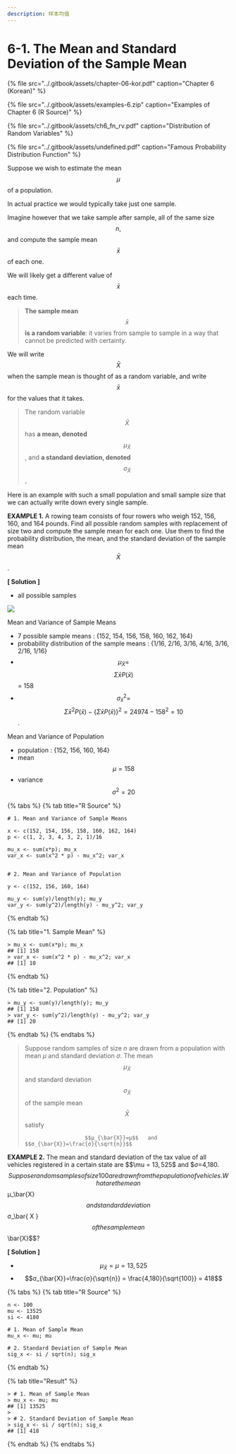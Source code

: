 ```yaml
---
description: 样本均值
---
```


# 6-1. The Mean and Standard Deviation of the Sample Mean

{% file src="../.gitbook/assets/chapter-06-kor.pdf" caption="Chapter 6 \(Korean\)" %}



{% file src="../.gitbook/assets/examples-6.zip" caption="Examples of Chapter 6 \(R Source\)" %}



{% file src="../.gitbook/assets/ch6\_fn\_rv.pdf" caption="Distribution of Random Variables" %}

{% file src="../.gitbook/assets/undefined.pdf" caption="Famous Probability Distribution Function" %}

Suppose we wish to estimate the mean $$μ$$ of a population. 

In actual practice we would typically take just one sample. 

Imagine however that we take sample after sample, all of the same size $$n,$$ and compute the sample mean $$\bar{x}$$ of each one. 

We will likely get a different value of $$\bar{x}$$ each time. 

> **The sample mean** $$\bar{x}$$  **is a random variable**: it varies from sample to sample in a way that cannot be predicted with certainty.

We will write $$\bar{X}$$ when the sample mean is thought of as a random variable, and write $$\bar{x}$$ for the values that it takes. 

> The random variable $$\bar{X}$$ has **a mean, denoted** $$μ_\bar{X}$$ , and **a standard deviation, denoted** $$ σ_ \bar {X}$$ **.**

Here is an example with such a small population and small sample size that we can actually write down every single sample.

**EXAMPLE 1.** A rowing team consists of four rowers who weigh 152, 156, 160, and 164 pounds. Find all possible random samples with replacement of size two and compute the sample mean for each one. Use them to find the probability distribution, the mean, and the standard deviation of the sample mean $$\bar{X}$$ .

**\[ Solution \]**

* all possible samples

![](../.gitbook/assets/image%20%28278%29.png)

Mean and Variance of Sample Means

* 7 possible sample means : {152, 154, 156, 158, 160, 162, 164}
* probability distribution of the sample means :  {1/16, 2/16, 3/16, 4/16, 3/16, 2/16, 1/16}
* $$\mu_\bar{X} =  $$ $$\Sigma \bar{x}P(\bar{x})$$ = 158
* $$\sigma_\bar{x} ^2 =$$ $$\Sigma \bar{x}^2P(\bar{x})  - \{\Sigma \bar{x}P(\bar{x}) \}^2 = 24974 - 158^2 = 10$$.  

Mean and Variance of Population

* population : {152, 156, 160, 164}
* mean $$\mu = 158$$ 
* variance $$\sigma ^2 = 20$$ 

{% tabs %}
{% tab title="R Source" %}
```text
# 1. Mean and Variance of Sample Means

x <- c(152, 154, 156, 158, 160, 162, 164)
p <- c(1, 2, 3, 4, 3, 2, 1)/16

mu_x <- sum(x*p); mu_x
var_x <- sum(x^2 * p) - mu_x^2; var_x


# 2. Mean and Variance of Population

y <- c(152, 156, 160, 164)

mu_y <- sum(y)/length(y); mu_y
var_y <- sum(y^2)/length(y) - mu_y^2; var_y 
```
{% endtab %}

{% tab title="1. Sample Mean" %}
```text
> mu_x <- sum(x*p); mu_x
## [1] 158
> var_x <- sum(x^2 * p) - mu_x^2; var_x
## [1] 10
```
{% endtab %}

{% tab title="2. Population" %}
```text
> mu_y <- sum(y)/length(y); mu_y
## [1] 158
> var_y <- sum(y^2)/length(y) - mu_y^2; var_y 
## [1] 20
```
{% endtab %}
{% endtabs %}



> Suppose random samples of size _n_ are drawn from a population with mean _μ_ and standard deviation _σ_. The mean $$μ_\bar{X}$$ and standard deviation $$σ_\bar{X}$$ of the sample mean $$\bar{X}$$ satisfy 
>
>                        $$μ_{\bar{X}}=μ$$   and   $$σ_{\bar{X}}=\frac{σ}{\sqrt{n}}$$

  
**EXAMPLE 2.** The mean and standard deviation of the tax value of all vehicles registered in a certain state are $$\mu = $13,525$$ and  $$σ=$4,180.$$Suppose random samples of size 100 are drawn from the population of vehicles. What are the mean $$μ_\bar{X}$$ and standard deviation  $$σ_\bar{ X } $$ of the sample mean $$\bar{X}$$?

**\[ Solution \]**

*  $$μ_{\bar{X}}=μ = 13,525$$
*   $$σ_{\bar{X}}=\frac{σ}{\sqrt{n}} = \frac{4,180}{\sqrt{100}} = 418$$

{% tabs %}
{% tab title="R Source" %}
```text
n <- 100
mu <- 13525
si <- 4180

# 1. Mean of Sample Mean
mu_x <- mu; mu

# 2. Standard Deviation of Sample Mean
sig_x <- si / sqrt(n); sig_x
```
{% endtab %}

{% tab title="Result" %}
```text
> # 1. Mean of Sample Mean
> mu_x <- mu; mu
## [1] 13525
> 
> # 2. Standard Deviation of Sample Mean
> sig_x <- si / sqrt(n); sig_x
## [1] 418
```
{% endtab %}
{% endtabs %}

